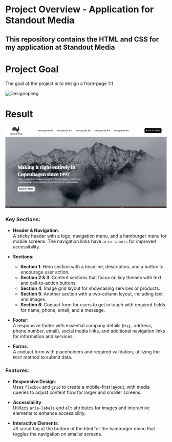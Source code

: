 # Project Overview - Application for Standout Media

This repository contains the HTML and CSS for my application at Standout Media
---

# Project Goal
The goal of the project is to design a front-page 1:1

![Designoplæg](./design_brief/Designoplæg.jpg)

# Result

![Result](.gh\result.png)

### Key Sections:
- **Header & Navigation**:  
  A sticky header with a logo, navigation menu, and a hamburger menu for mobile screens. The navigation links have `aria-labels` for improved accessibility.

- **Sections**:
  - **Section 1**: Hero section with a headline, description, and a button to encourage user action.
  - **Section 2 & 3**: Content sections that focus on key themes with text and call-to-action buttons.
  - **Section 4**: Image grid layout for showcasing services or products.
  - **Section 5**: Another section with a two-column layout, including text and images.
  - **Section 6**: Contact form for users to get in touch with required fields for name, phone, email, and a message.

- **Footer**:  
  A responsive footer with essential company details (e.g., address, phone number, email), social media links, and additional navigation links for information and services.

- **Forms**:  
  A contact form with placeholders and required validation, utilizing the `POST` method to submit data.

### Features:
- **Responsive Design**:  
  Uses `flexbox` and `grid` to create a mobile-first layout, with media queries to adjust content flow for larger and smaller screens.

- **Accessibility**:  
  Utilizes `aria-labels` and `alt` attributes for images and interactive elements to enhance accessibility.

- **Interactive Elements**:  
  JS script tag at the bottom of the html for the hamburger menu that toggles the navigation on smaller screens.

